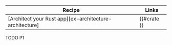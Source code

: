 | Recipe | Links |
|--------|--------|
| [Architect your Rust app][ex-architecture-architecture] | {{#crate }} |

<div class="hidden">
TODO P1
</div>
